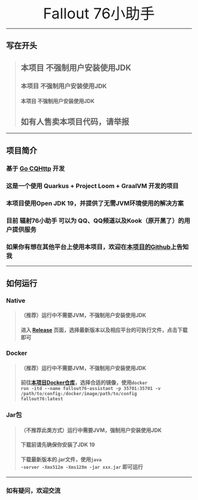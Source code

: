 <br>
<div align="center" style="font-size: 40px">
Fallout 76小助手
</div>

***
## 写在开头
> ## 本项目 不强制用户安装使用JDK
> ### 本项目 不强制用户安装使用JDK
> #### 本项目 不强制用户安装使用JDK
>
> ## 如有人售卖本项目代码，请举报
***
## 项目简介
### 基于 [Go CQHttp](https://github.com/Mrs4s/go-cqhttp) 开发
### 这是一个使用 Quarkus + Project Loom + GraalVM 开发的项目
### 本项目使用Open JDK 19，并提供了无需JVM环境使用的解决方案
### 目前 辐射76小助手 可以为 QQ、QQ频道以及Kook（原开黑了）的用户提供服务
### 如果你有想在其他平台上使用本项目，欢迎在[本项目的Github](https://github.com/wssy001/fallout76-public)上告知我
***
## 如何运行
### Native
>#### （推荐）运行中不需要JVM，不强制用户安装使用JDK
> #### 进入 [Release](https://github.com/wssy001/fallout76-public/releases) 页面，选择最新版本以及相应平台的可执行文件，点击下载即可
### Docker
> ####  （推荐）运行中不需要JVM，不强制用户安装使用JDK
> ####   前往[本项目Docker仓库](https://hub.docker.com/r/wssy001/fallout76-public)，选择合适的镜像，使用<code>docker run -itd --name fallout76-assistant -p 35701:35701 -v /path/to/config:/docker/image/path/to/config fallout76:latest</code>
### Jar包
>#### （不推荐此类方式）运行中需要JVM，强制用户安装使用JDK
>####  下载前请先确保你安装了JDK 19
>####  下载最新版本的.jar文件，使用<code>java -server -Xmx512m -Xms128m -jar xxx.jar</code> 即可运行
***
### 如有疑问，欢迎交流